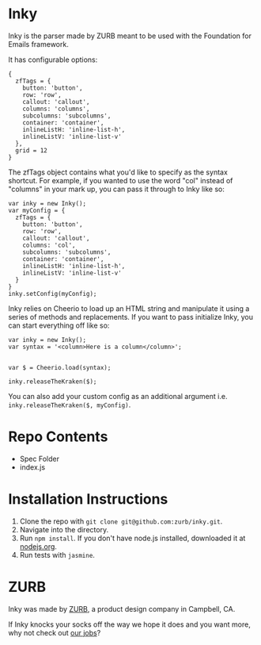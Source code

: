 Inky
===

Inky is the parser made by ZURB meant to be used with the Foundation for Emails framework. 

It has configurable options:

```
{
  zfTags = {
    button: 'button',
    row: 'row',
    callout: 'callout',
    columns: 'columns',
    subcolumns: 'subcolumns',
    container: 'container',
    inlineListH: 'inline-list-h',
    inlineListV: 'inline-list-v'
  },
  grid = 12
}
```

The zfTags object contains what you'd like to specify as the syntax shortcut. For example, if you wanted to use the word "col" instead of "columns" in your mark up, you can pass it through to Inky like so:

```
var inky = new Inky();
var myConfig = {
  zfTags = {
    button: 'button',
    row: 'row',
    callout: 'callout',
    columns: 'col',
    subcolumns: 'subcolumns',
    container: 'container',
    inlineListH: 'inline-list-h',
    inlineListV: 'inline-list-v'  
  }
}
inky.setConfig(myConfig);
```

Inky relies on Cheerio to load up an HTML string and manipulate it using a series of methods and replacements. If you want to pass initialize Inky, you can start everything off like so:

```
var inky = new Inky();
var syntax = '<column>Here is a column</column>';


var $ = Cheerio.load(syntax);

inky.releaseTheKraken($);
```

You can also add your custom config as an additional argument i.e.
`inky.releaseTheKraken($, myConfig)`.

Repo Contents
=============

* Spec Folder
* index.js


Installation Instructions
=============

1. Clone the repo with `git clone git@github.com:zurb/inky.git`.
2. Navigate into the directory.
3. Run `npm install`. If you don't have node.js installed, downloaded it at [nodejs.org](http://nodejs.org/download/).
4. Run tests with  `jasmine`.

ZURB
====

Inky was made by [ZURB](http://www.zurb.com), a product design company in Campbell, CA.

If Inky knocks your socks off the way we hope it does and you want more, why not check out [our jobs](http://www.zurb.com/talent)?
